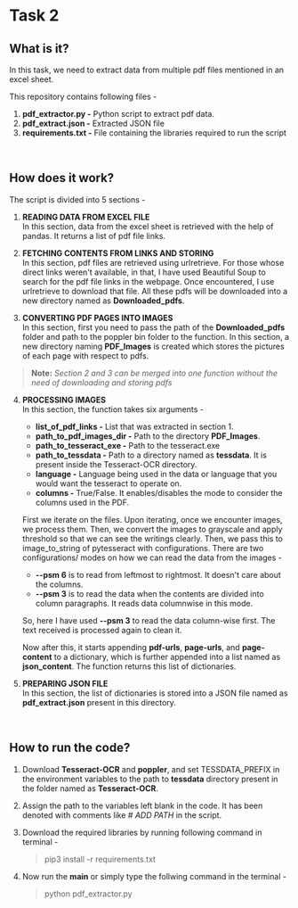 # Task 2

## What is it?
In this task, we need to extract data from multiple pdf files mentioned in an excel sheet.

This repository contains following files - 
1. **pdf_extractor.py -** Python script to extract pdf data.
2. **pdf_extract.json -** Extracted JSON file
3. **requirements.txt -** File containing the libraries required to run the script

&nbsp;

## How does it work?
The script is divided into 5 sections - 


1. **READING DATA FROM EXCEL FILE**<br/>
      In this section, data from the excel sheet is retrieved with the help of pandas. It returns a list of pdf file links.

2. **FETCHING CONTENTS FROM LINKS AND STORING**<br/>
      In this section, pdf files are retrieved using urlretrieve. For those whose direct links weren't available, in that, I have used Beautiful Soup to search for the pdf file links in the webpage. Once encountered, I use urlretrieve to download that file. All these pdfs will be downloaded into a new directory named as **Downloaded_pdfs**.


3. **CONVERTING PDF PAGES INTO IMAGES**<br/>
      In this section, first you need to pass the path of the **Downloaded_pdfs** folder and path to the poppler bin folder to the function. In this section, a new directory naming **PDF_Images** is created which stores the pictures of each page with respect to pdfs. 
      

> **Note:** *Section 2 and 3 can be merged into one function without the need of downloading and storing pdfs*


4. **PROCESSING IMAGES**<br/>
      In this section, the function takes six arguments - <br/>
      - **list_of_pdf_links      -** List that was extracted in section 1.<br/>
      - **path_to_pdf_images_dir -** Path to the directory **PDF_Images**.<br/>
      - **path_to_tesseract_exe  -** Path to the tesseract.exe<br/>
      - **path_to_tessdata       -** Path to a directory named as **tessdata**. It is present inside the Tesseract-OCR directory.<br/>
      - **language               -** Language being used in the data or language that you would want the tesseract to operate on.<br/>
      - **columns                -** True/False. It enables/disables the mode to consider the columns used in the PDF.<br/>


      First we iterate on the files. Upon iterating, once we encounter images, we process them. Then, we convert the images to grayscale and apply threshold so that we can see the writings clearly. Then, we pass this to image_to_string of pytesseract with configurations. There are two configurations/ modes on how we can read the data from the images - <br/>
      - **--psm 6** is to read from leftmost to rightmost. It doesn't care about the columns.<br/>
      - **--psm 3** is to read the data when the contents are divided into column paragraphs. It reads data columnwise in this mode.<br/>

      So, here I have used **--psm 3** to read the data column-wise first. The text received is processed again to clean it.

      Now after this, it starts appending **pdf-urls**, **page-urls**, and **page-content** to a dictionary, which is further appended into a list named as **json_content**. The function returns this list of dictionaries.


5. **PREPARING JSON FILE**<br/>
      In this section, the list of dictionaries is stored into a JSON file named as **pdf_extract.json** present in this directory.

&nbsp;

## How to run the code?
1. Download **Tesseract-OCR** and **poppler**, and set TESSDATA_PREFIX in the environment variables to the path to **tessdata** directory present in the folder named as **Tesseract-OCR**.
2. Assign the path to the variables left blank in the code. It has been denoted with comments like *# ADD PATH* in the script.
3. Download the required libraries by running following command in terminal - 
      > pip3 install -r requirements.txt

4. Now run the **main** or simply type the follwing command in the terminal - 
      > python pdf_extractor.py 
